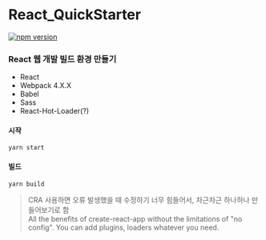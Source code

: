

# React_QuickStarter
[![npm version](https://img.shields.io/npm/v/react_quickstarter.svg)](https://www.npmjs.com/package/react_quickstarter)
### React 웹 개발 빌드 환경 만들기

- React
- Webpack 4.X.X
- Babel
- Sass
- React-Hot-Loader(?)

#### 시작
`yarn start`

#### 빌드
`yarn build`


> CRA 사용하면 오류 발생했을 때 수정하기 너무 힘들어서, 차근차근 하나하나 만들어보기로 함<br/>
All the benefits of create-react-app without the limitations of "no config". You can add plugins, loaders whatever you need.
